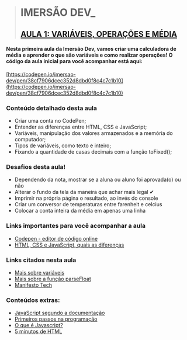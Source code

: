 > # IMERSÃO DEV\_
>
> ## [AULA 1: VARIÁVEIS, OPERAÇÕES E MÉDIA](https://www.youtube.com/watch?v=X9hXiRhB838&t=2887s)

#### Nesta primeira aula da Imersão Dev, vamos criar uma calculadora de média e aprender o que são variáveis e como realizar operações! O código da aula inicial para você acompanhar está aqui:

[https://codepen.io/imersao-dev/pen/38cf7906dcec352d8dbd0f8c4c7c1b10](https://codepen.io/imersao-dev/pen/38cf7906dcec352d8dbd0f8c4c7c1b10)

### Conteúdo detalhado desta aula

- Criar uma conta no CodePen;
- Entender as diferenças entre HTML, CSS e JavaScript;
- Variáveis, manipulação dos valores armazenados e a memória do computador;
- Tipos de variáveis, como texto e inteiro;
- Fixando a quantidade de casas decimais com a função toFixed();

### Desafios desta aula!

- Dependendo da nota, mostrar se a aluna ou aluno foi aprovada(o) ou não
- Alterar o fundo da tela da maneira que achar mais legal ✔
- Imprimir na própria página o resultado, ao invés do console
- Criar um conversor de temperaturas entre farenheit e celcius
- Colocar a conta inteira da média em apenas uma linha

### Links importantes para você acompanhar a aula

- [Codepen - editor de código online](https://codepen.io/)
- [HTML, CSS e JavaScript, quais as diferenças](https://www.alura.com.br/artigos/html-css-e-js-definicoes)

### Links citados nesta aula

- [Mais sobre variáveis](https://developer.mozilla.org/pt-BR/docs/Web/JavaScript/Guide/Grammar_and_types#vari%C3%A1veis)
- [Mais sobre a função parseFloat](https://developer.mozilla.org/pt-BR/docs/Web/JavaScript/Reference/Global_Objects/parseFloat)
- [Manifesto Tech](https://manifestotech.org/)

### Conteúdos extras:

- [JavaScript segundo a documentação](https://developer.mozilla.org/pt-BR/docs/Web/JavaScript)
- [Primeiros passos na programação](https://hipsters.tech/primeiros-passos-na-programacao-a-imersao-dev-hipsters-ponto-tech-243/)
- [O que é Javascript?](https://www.youtube.com/watch?v=NaVSbnnV75Q)
- [5 minutos de HTML](https://www.youtube.com/watch?v=3oSIqIqzN3M)
